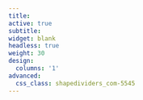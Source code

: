 ```yaml
---
title: 
active: true
subtitle: 
widget: blank
headless: true
weight: 30
design: 
  columns: '1'
advanced:
  css_class: shapedividers_com-5545
---
```

<div class="background"></div>
